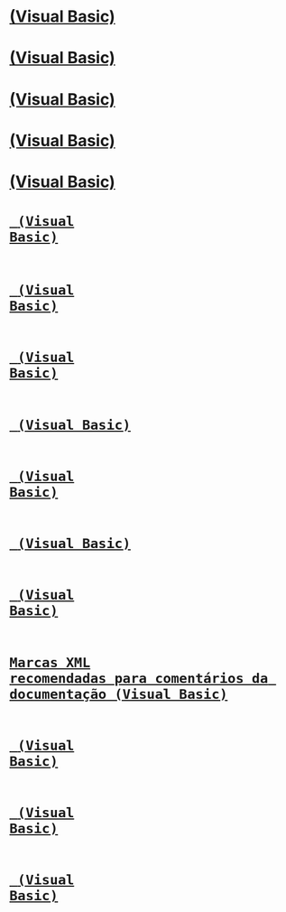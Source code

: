 # [<list> (Visual Basic)](list.md)
# [<exception> (Visual Basic)](exception.md)
# [<include> (Visual Basic)](include.md)
# [<para> (Visual Basic)](para.md)
# [<returns> (Visual Basic)](returns.md)
# [<code> (Visual Basic)](code.md)
# [<example> (Visual Basic)](example.md)
# [<paramref> (Visual Basic)](paramref.md)
# [<see> (Visual Basic)](see.md)
# [<param> (Visual Basic)](param.md)
# [<c> (Visual Basic)](c.md)
# [<seealso> (Visual Basic)](seealso.md)
# [Marcas XML recomendadas para comentários da documentação (Visual Basic)](recommended-xml-tags-for-documentation-comments.md)
# [<typeparam> (Visual Basic)](typeparam.md)
# [<permission> (Visual Basic)](permission.md)
# [<value> (Visual Basic)](value.md)
